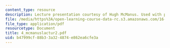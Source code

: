 ```yaml
---
content_type: resource
description: Lecture presentation courtesy of Hugh McManus. Used with permission.
file: /media/https%3A/open-learning-course-data-rc.s3.amazonaws.com/16-886-air-transportation-systems-architecting-spring-2004/b47999cf88b33a324874e862ea6cfe3a_4_mcmanuslactur2.pdf
file_type: application/pdf
resourcetype: Document
title: 4_mcmanuslactur2.pdf
uid: b47999cf-88b3-3a32-4874-e862ea6cfe3a
---
```

